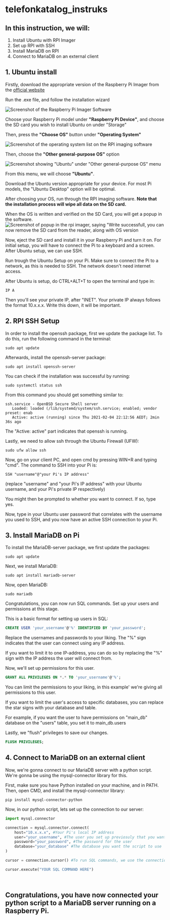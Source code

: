 # telefonkatalog_instruks

## In this instruction, we will:
1. Install Ubuntu with RPI Imager
2. Set up RPI with SSH 
3. Install MariaDB on RPI
4. Connect to MariaDB on an external client


## 1. Ubuntu install 
Firstly, download the appropriate version of the Raspberry Pi Imager from the [official website](https://www.raspberrypi.com/software/)

Run the .exe file, and follow the installation wizard

![Screenshot of the Raspberry Pi Imager Software](https://files.catbox.moe/1coiwd.png)

Choose your Raspberry Pi model under **"Raspberry Pi Device"**, and choose the SD card you wish to install Ubuntu on under "Storage"

Then, press the **"Choose OS"** button under **"Operating System"**

![Screenshot of the operating system list on the RPI imaging software](https://files.catbox.moe/vj69h1.png)

Then, choose the **"Other general-purpose OS"** option

![Screenshot showing "Ubuntu" under "Other general-purpose OS" menu](https://files.catbox.moe/fht9vb.png)

From this menu, we will choose **"Ubuntu"**.

Download the Ubuntu version appropriate for your device. For most Pi models, the "Ubuntu Desktop" option will be optimal.

After choosing your OS, run through the RPI imaging software. **Note that the installation process will wipe all data on the SD card.**

When the OS is written and verified on the SD Card, you will get a popup in the software.
![Screenshot of popup in the rpi imager, saying "Write successfull, you can now remove the SD card from the reader, along with OS version](https://files.catbox.moe/c3l40x.png)

Now, eject the SD card and install it in your Raspberry Pi and turn it on. For initial setup, you will have to connect the Pi to a keyboard and a screen. After Ubuntu setup, we can use SSH.

Run trough the Ubuntu Setup on your Pi. Make sure to connect the Pi to a network, as this is needed to SSH. The network doesn't need internet access.

After Ubuntu is setup, do CTRL+ALT+T to open the terminal and type in:

```console
IP A
``` 

Then you'll see your private IP, after "INET". Your private IP always follows the format 10.x.x.x. Write this down, it will be important.

## 2. RPI SSH Setup

In order to install the openssh package, first we update the package list. To do this, run the following command in the terminal:
```console
sudo apt update
```
Afterwards, install the openssh-server package:
```console
sudo apt install openssh-server
```

You can check if the installation was successful by running:
```console
sudo systemctl status ssh
```
From this command you should get something similar to:
```Console
ssh.service - OpenBSD Secure Shell server
   Loaded: loaded (/lib/systemd/system/ssh.service; enabled; vendor preset: enab
   Active: active (running) since Thu 2021-02-04 22:12:56 AEDT; 2min 36s ago
```
The "Active: active" part indicates that openssh is running.

Lastly, we need to allow ssh through the Ubuntu Firewall (UFW):
```console
sudo ufw allow ssh
```


Now, go on your client PC, and open cmd by pressing WIN+R and typing "cmd".
The command to SSH into your Pi is:
```console
SSH "username"@"your Pi's IP address"
```
(replace "username" and "your Pi's IP address" with your Ubuntu username, and your Pi's private IP respectively)

You might then be prompted to whether you want to connect. If so, type yes.

Now, type in your Ubuntu user password that correlates with the username you used to SSH, and you now have an active SSH connection to your Pi. 

## 3. Install MariaDB on Pi

To install the MariaDB-server package, we first update the packages:
```console
sudo apt update
```
Next, we install MariaDB:
```console
sudo apt install mariadb-server
```
Now, open MariaDB:
```console
sudo mariadb
```
Congratulations, you can now run SQL commands. Set up your users and permissions at this stage.


This is a basic format for setting up users in SQL:

```sql
CREATE USER 'your_username'@'%' IDENTIFIED BY 'your_password';
```
Replace the usernames and passwords to your liking. The "%" sign indicates that the user can connect using any IP address. 

If you want to limit it to one IP-address, you can do so by replacing the "%" sign with the IP address the user will connect from.

Now, we'll set up permissions for this user.

```sql
GRANT ALL PRIVILEGES ON *.* TO 'your_username'@'%';
```
You can limit the permissions to your liking, in this example' we're giving all permissions to this user.

If you want to limit the user's access to specific databases, you can replace the star signs with your database and table.

For example, if you want the user to have permissions on "main_db" database on the "users" table, you set it to main_db.users

Lastly, we "flush" privileges to save our changes.
```sql
FLUSH PRIVILEGES;
```

## 4. Connect to MariaDB on an external client
Now, we're gonna connect to our MariaDB server with a python script.
We're gonna be using the mysql-connector library for this.


First, make sure you have Python installed on your machine, and in PATH. Then, open CMD, and install the mysql-connector library:
```console
pip install mysql-connector-python
```

Now, in our python script, lets set up the connection to our server:
```python
import mysql.connector

connection = mysql.connector.connect(
    host="10.x.x.x", #Your Pi's local IP address
    user="your_username", #The user you set up previosuly that you want the script to use
    password="your_password", #The password for the user
    database="your_database" #The database you want the script to use
)

cursor = connection.cursor() #To run SQL commands, we use the connection.cursor() function

cursor.execute("YOUR SQL COMMAND HERE")
```
<br>

## Congratulations, you have now connected your python script to a MariaDB server running on a Raspberry Pi.









